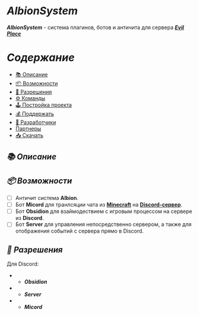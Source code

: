 # ***AlbionSystem***

***AlbionSystem*** - система плагинов, ботов и античита для сервера ***[Evil Place](https://evilplace.fun)***
 
# ***Содержание*** 
* [📚 Описание]()
* [📦 Возможности]()
* [🔐 Разрешения]()
* [⚙ Команды]()
* [🕹️ Постройка проекта]()
* [💰 Поддержать]()
* [👥 Разработчики]()
* [Партнеры]()
* [📥 Скачать]()

## ***📚 Описание***

## ***📦 Возможности***
- [ ] Античит система **Albion**.
- [ ] Бот **Micord** для транлсяции чата из **[Minecraft]()** на **[Discord-сервер]()**.
- [ ] Бот **Obsidion** для взаймодествием с игровым процессом на сервере из **Discord**.
- [ ] Бот **Server** для управления непосредственно сервером, а также для отображения событий с сервера прямо в Discord.

## ***🔐 Разрешения***
Для Discord:
- - ***Obsidion***
- - ***Server***
- - ***Micord***
